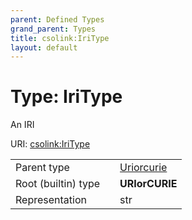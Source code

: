 ```yaml
---
parent: Defined Types
grand_parent: Types
title: csolink:IriType
layout: default
---
```


# Type: IriType


An IRI

URI: [csolink:IriType](https://w3id.org/csolink/vocab/IriType)

|  |  |  |
| --- | --- | --- |
| Parent type | | [Uriorcurie](types/Uriorcurie.md) |
| Root (builtin) type | | **URIorCURIE** |
| Representation | | str |

